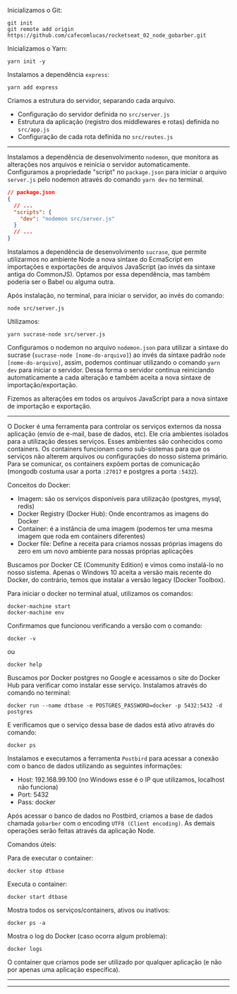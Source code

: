 Inicializamos o Git:

```
git init
git remote add origin https://github.com/cafecomlucas/rocketseat_02_node_gobarber.git
```

Inicializamos o Yarn:

```
yarn init -y
```

Instalamos a dependência `express`:

```
yarn add express
```

Criamos a estrutura do servidor, separando cada arquivo.

- Configuração do servidor definida no `src/server.js`
- Estrutura da aplicação (registro dos middlewares e rotas) definida no `src/app.js`
- Configuração de cada rota definida no `src/routes.js`

---

Instalamos a dependência de desenvolvimento `nodemon`, que monitora as alterações nos arquivos e reinicia o servidor automaticamente. Configuramos a propriedade "script" no `package.json` para iniciar o arquivo `server.js` pelo nodemon através do comando `yarn dev` no terminal.

```json
// package.json
{
  // ...
  "scripts": {
    "dev": "nodemon src/server.js"
  }
  // ...
}
```

Instalamos a dependência de desenvolvimento `sucrase`, que permite utilizarmos no ambiente Node a nova sintaxe do EcmaScript em importações e exportações de arquivos JavaScript (ao invés da sintaxe antiga do CommonJS). Optamos por essa dependência, mas também poderia ser o Babel ou alguma outra.

Após instalação, no terminal, para iniciar o servidor, ao invés do comando:

```
node src/server.js
```

Utilizamos:

```
yarn sucrase-node src/server.js
```

Configuramos o nodemon no arquivo `nodemon.json` para utilizar a sintaxe do sucrase (`sucrase-node [nome-do-arquivo]`) ao invés da sintaxe padrão `node [nome-do-arquivo]`, assim, podemos continuar utilizando o comando `yarn dev` para iniciar o servidor. Dessa forma o servidor continua reiniciando automaticamente a cada alteração e também aceita a nova sintaxe de importação/exportação.

Fizemos as alterações em todos os arquivos JavaScript para a nova sintaxe de importação e exportação.

---

O Docker é uma ferramenta para controlar os serviços externos da nossa aplicação (envio de e-mail, base de dados, etc). Ele cria ambientes isolados para a utilização desses serviços. Esses ambientes são conhecidos como containers. Os containers funcionam como sub-sistemas para que os serviços não alterem arquivos ou configurações do nosso sistema primário. Para se comunicar, os containers expõem portas de comunicação (mongodb costuma usar a porta `:27017` e postgres a porta `:5432`).

Conceitos do Docker:

- Imagem: são os serviços disponíveis para utilização (postgres, mysql, redis)
- Docker Registry (Docker Hub): Onde encontramos as imagens do Docker
- Container: é a instância de uma imagem (podemos ter uma mesma imagem que roda em containers diferentes)
- Docker file: Define a receita para criamos nossas próprias imagens do zero em um novo ambiente para nossas próprias aplicações

Buscamos por Docker CE (Community Edition) e vimos como instalá-lo no nosso sistema. Apenas o Windows 10 aceita a versão mais recente do Docker, do contrário, temos que instalar a versão legacy (Docker Toolbox).

Para iniciar o docker no terminal atual, utilizamos os comandos:

```
docker-machine start
docker-machine env
```

Confirmamos que funcionou verificando a versão com o comando:

```
docker -v
```

ou

```
docker help
```

Buscamos por Docker postgres no Google e acessamos o site do Docker Hub para verificar como instalar esse serviço. Instalamos através do comando no terminal:

```
docker run --name dtbase -e POSTGRES_PASSWORD=docker -p 5432:5432 -d postgres
```

E verificamos que o serviço dessa base de dados está ativo através do comando:

```
docker ps
```

Instalamos e executamos a ferramenta `Postbird` para acessar a conexão com o banco de dados utilizando as seguintes informações:

- Host: 192.168.99.100 (no Windows esse é o IP que utilizamos, localhost não funciona)
- Port: 5432
- Pass: docker

Após acessar o banco de dados no Postbird, criamos a base de dados chamada `gobarber` com o encoding `UTF8 (Client encoding)`. As demais operações serão feitas através da aplicação Node.

Comandos úteis:

Para de executar o container:

```
docker stop dtbase
```

Executa o container:

```
docker start dtbase
```

Mostra todos os serviços/containers, ativos ou inativos:

```
docker ps -a
```

Mostra o log do Docker (caso ocorra algum problema):

```
docker logs
```

O container que criamos pode ser utilizado por qualquer aplicação (e não por apenas uma aplicação específica).

---

---
